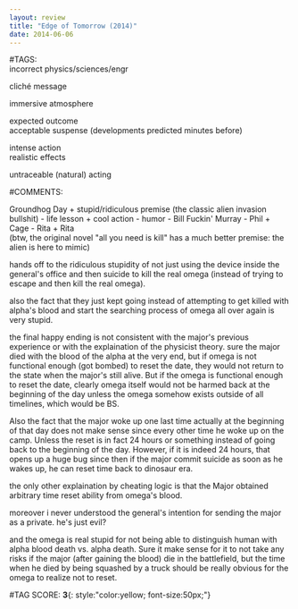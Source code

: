 ```yaml
---  
layout: review  
title: "Edge of Tomorrow (2014)"  
date: 2014-06-06  
---  
```

  
#TAGS:  
incorrect physics/sciences/engr  
  
cliché message  
  
immersive atmosphere  
  
expected outcome  
acceptable suspense (developments predicted minutes before)  
  
intense action  
realistic effects  
  
untraceable (natural) acting  
  
#COMMENTS:  
  
Groundhog Day + stupid/ridiculous premise (the classic alien invasion bullshit) - life lesson + cool action - humor - Bill Fuckin' Murray - Phil + Cage - Rita + Rita  
(btw, the original novel "all you need is kill" has a much better premise: the alien is here to mimic)  
  
hands off to the ridiculous stupidity of not just using the device inside the general's office and then suicide to kill the real omega (instead of trying to escape and then kill the real omega).  
  
also the fact that they just kept going instead of attempting to get killed with alpha's blood and start the searching process of omega all over again is very stupid.  
  
the final happy ending is not consistent with the major's previous experience or with the explaination of the physicist theory. sure the major died with the blood of the alpha at the very end, but if omega is not functional enough (got bombed) to reset the date, they would not return to the state when the major's still alive. But if the omega is functional enough to reset the date, clearly omega itself would not be harmed back at the beginning of the day unless the omega somehow exists outside of all timelines, which would be BS.  
  
Also the fact that the major woke up one last time actually at the beginning of that day does not make sense since every other time he woke up on the camp. Unless the reset is in fact 24 hours or something instead of going back to the beginning of the day. However, if it is indeed 24 hours, that opens up a huge bug since then if the major commit suicide as soon as he wakes up, he can reset time back to dinosaur era.  
  
the only other explaination by cheating logic is that the Major obtained arbitrary time reset ability from omega's blood.  
  
moreover i never understood the general's intention for sending the major as a private. he's just evil?  
  
and the omega is real stupid for not being able to distinguish human with alpha blood death vs. alpha death. Sure it make sense for it to not take any risks if the major (after gaining the blood) die in the battlefield, but the time when he died by being squashed by a truck should be really obvious for the omega to realize not to reset.  
  
  
  
  
  
#TAG SCORE: **3**{: style:"color:yellow; font-size:50px;"}  
